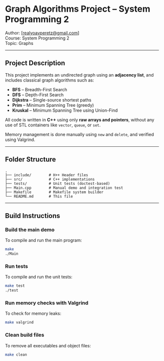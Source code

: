 # Graph Algorithms Project – System Programming 2

Author: [realyoavperetz@gmail.com]  
Course: System Programming 2  
Topic: Graphs

---

##  Project Description

This project implements an undirected graph using an **adjacency list**, and includes classical graph algorithms such as:

- **BFS** – Breadth-First Search
- **DFS** – Depth-First Search
- **Dijkstra** – Single-source shortest paths
- **Prim** – Minimum Spanning Tree (greedy)
- **Kruskal** – Minimum Spanning Tree using Union-Find

All code is written in **C++** using only **raw arrays and pointers**, without any use of STL containers like `vector`, `queue`, or `set`.

Memory management is done manually using `new` and `delete`, and verified using Valgrind.

---

##  Folder Structure
```plaintext
.
├── include/        # H++ Header files
├── src/            # C++ implementations
├── tests/          # Unit tests (doctest-based)
├── Main.cpp        # Manual demo and integration test
├── Makefile        # Makefile system builder
└── README.md       # This file
```
---

##  Build Instructions

###  Build the main demo
To compile and run the main program:
```bash
make
./Main
```

###  Run tests
To compile and run the unit tests:
```bash
make test
./test
```

###  Run memory checks with Valgrind
To check for memory leaks:
```bash
make valgrind
```

###  Clean build files
To remove all executables and object files:
```bash
make clean
```
